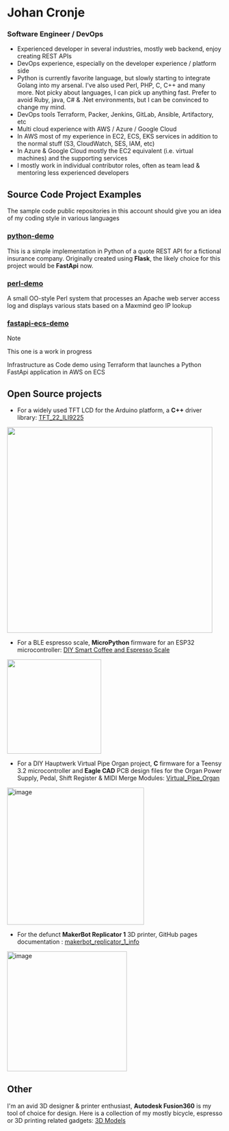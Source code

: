 # Johan Cronje
### Software Engineer / DevOps
- Experienced developer in several industries, mostly web backend, enjoy creating REST APIs
- DevOps experience, especially on the developer experience / platform side
- Python is currently favorite language, but slowly starting to integrate Golang into my arsenal. I've also used Perl, PHP, C, C++ and many more. Not picky about languages, I can pick up anything fast. Prefer to avoid Ruby, java, C# & .Net environments, but I can be convinced to change my mind.
- DevOps tools Terraform, Packer, Jenkins, GitLab, Ansible, Artifactory, etc
- Multi cloud experience with AWS / Azure / Google Cloud
- In AWS most of my experience in EC2, ECS, EKS services in addition to the normal stuff (S3, CloudWatch, SES, IAM, etc)
- In Azure & Google Cloud mostly the EC2 equivalent (i.e. virtual machines) and the supporting services
- I mostly work in individual contributor roles, often as team lead & mentoring less experienced developers

## Source Code Project Examples
The sample code public repositories in this account should give you an idea of my coding style in various languages

### [python-demo](https://github.com/johan-cronje/python-demo)
This is a simple implementation in Python of a quote REST API for a fictional insurance company. Originally created using **Flask**, the likely choice for this project would be **FastApi** now.

### [perl-demo](https://github.com/johan-cronje/perl-demo)
A small OO-style Perl system that processes an Apache web server access log and displays various stats based on a Maxmind geo IP lookup

### [fastapi-ecs-demo](https://github.com/johan-cronje/fastapi-ecs-demo)
> [!NOTE]
> This one is a work in progress

Infrastructure as Code demo using Terraform that launches a Python FastApi application in AWS on ECS

## Open Source projects

* For a widely used TFT LCD for the Arduino platform, a **C++** driver library: [TFT_22_ILI9225](https://github.com/Nkawu/TFT_22_ILI9225)
<img width="480" src="https://github.com/johan-cronje/.github/assets/1527620/a70b01bd-ee9c-449e-b50b-161f47ae2f52">

* For a BLE espresso scale, **MicroPython** firmware for an ESP32 microcontroller: [DIY Smart Coffee and Espresso Scale](https://github.com/Nkawu/coffee-scale-firmware)
<img width="220" src="https://github.com/johan-cronje/.github/assets/1527620/f4206a3a-9b56-45b4-b94d-60b05e012fb7">

* For a DIY Hauptwerk Virtual Pipe Organ project, **C** firmware for a Teensy 3.2 microcontroller and **Eagle CAD** PCB design files for the Organ Power Supply, Pedal, Shift Register & MIDI Merge Modules: [Virtual_Pipe_Organ](https://github.com/Nkawu/Virtual_Pipe_Organ)
<img width="320" alt="image" src="https://github.com/johan-cronje/.github/assets/1527620/2932ce15-43e9-4fe9-8b0f-2578861a90af">

* For the defunct **MakerBot Replicator 1** 3D printer, GitHub pages documentation : [makerbot_replicator_1_info](https://nkawu.github.io/makerbot_replicator_1_info/)
<img width="280" alt="image" src="https://github.com/johan-cronje/.github/assets/1527620/8489bd6b-7d01-484c-8c73-19258d3a481e">

## Other
I'm an avid 3D designer & printer enthusiast, **Autodesk Fusion360** is my tool of choice for design. Here is a collection of my mostly bicycle, espresso or 3D printing related gadgets: [3D Models](https://www.printables.com/@Simbungu/models)

